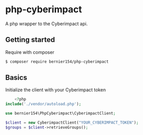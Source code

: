 # php-cyberimpact

A php wrapper to the Cyberimpact api.

## Getting started

Require with composer

```bash
$ composer require bernier154/php-cyberimpact
```

## Basics

Initialize the client with your Cyberimpact token
```php
    <?php
include('./vendor/autoload.php');

use bernier154\PhpCyberimpact\CyberimpactClient;

$client = new CyberimpactClient("YOUR_CYBERIMPACT_TOKEN");
$groups = $client->retrieveGroups();

```